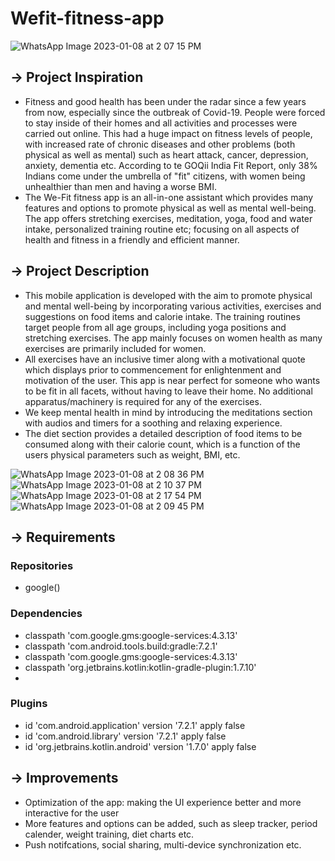 # Wefit-fitness-app

![WhatsApp Image 2023-01-08 at 2 07 15 PM](https://user-images.githubusercontent.com/75095886/211192101-c7ad0a5e-8fa5-4977-b119-4523d5fa1c41.jpeg)

 ## -> Project Inspiration
 
  - Fitness and good health has been under the radar since a few years from now, especially since the outbreak of Covid-19. People were forced to stay inside of their homes and all activities and processes were carried out online. This had a huge impact on fitness levels of people, with increased rate of chronic diseases and other problems (both physical as well as mental) such as heart attack, cancer, depression, anxiety, dementia etc. According to te GOQii India Fit Report, only 38% Indians come under the umbrella of "fit" citizens, with women being unhealthier than men and having a worse BMI.
  - The We-Fit fitness app is an all-in-one assistant which provides many features and options to promote physical as well as mental well-being. The app offers stretching exercises, meditation, yoga, food and water intake, personalized training routine etc; focusing on all aspects of health and fitness in a friendly and efficient manner. 
 
 ## -> Project Description
 
  - This mobile application is developed with the aim to promote physical and mental well-being by incorporating various activities, exercises and suggestions on food    items and calorie intake. The training routines target people from all age groups, including yoga positions and stretching exercises. The app mainly focuses on women health as many exercises are primarily included for women.
  - All exercises have an inclusive timer along with a motivational quote which displays prior to commencement for enlightenment and motivation of the user. This app is near perfect for someone who wants to be fit in all facets, without having to leave their home. No additional apparatus/machinery is required for any of the exercises.
  - We keep mental health in mind by introducing the meditations section with audios and timers for a soothing and relaxing experience.  
  - The diet section provides a detailed description of food items to be consumed along with their calorie count, which is a function of the users physical parameters such as weight, BMI, etc. 
  
![WhatsApp Image 2023-01-08 at 2 08 36 PM](https://user-images.githubusercontent.com/75095886/211192165-41d746f2-f436-46cf-b1b5-2c5690c315f1.jpeg)
![WhatsApp Image 2023-01-08 at 2 10 37 PM](https://user-images.githubusercontent.com/75095886/211192167-51762593-a079-4364-9fc3-022822cf67f3.jpeg)
![WhatsApp Image 2023-01-08 at 2 17 54 PM](https://user-images.githubusercontent.com/75095886/211192168-5fc38dbd-c510-4b9d-ac91-c09f33fa3a47.jpeg)
![WhatsApp Image 2023-01-08 at 2 09 45 PM](https://user-images.githubusercontent.com/75095886/211192206-2478645f-2f58-493d-a3b1-71d7c3934f70.jpeg)
  
 ## -> Requirements
 
  ### Repositories
  
   - google()
   
  ### Dependencies 
  
   - classpath 'com.google.gms:google-services:4.3.13'
   - classpath 'com.android.tools.build:gradle:7.2.1'
   - classpath 'com.google.gms:google-services:4.3.13'
   - classpath 'org.jetbrains.kotlin:kotlin-gradle-plugin:1.7.10'
   - 
  ### Plugins
  
   - id 'com.android.application' version '7.2.1' apply false
   - id 'com.android.library' version '7.2.1' apply false
   - id 'org.jetbrains.kotlin.android' version '1.7.0' apply false
 
 ## -> Improvements
 
  - Optimization of the app: making the UI experience better and more interactive for the user
  - More features and options can be added, such as sleep tracker, period calender, weight training, diet charts etc.
  - Push notifcations, social sharing, multi-device synchronization etc.
 
 
 


 
